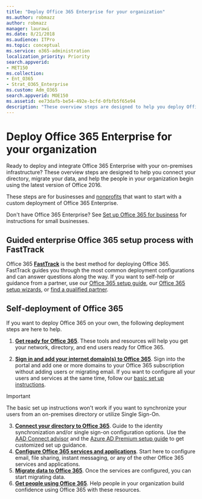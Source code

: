 ```yaml
---
title: "Deploy Office 365 Enterprise for your organization"
ms.author: robmazz
author: robmazz
manager: laurawi
ms.date: 8/21/2018
ms.audience: ITPro
ms.topic: conceptual
ms.service: o365-administration
localization_priority: Priority
search.appverid:
- MET150
ms.collection:
- Ent_O365
- Strat_O365_Enterprise
ms.custom: Adm_O365
search.appverid: MOE150
ms.assetid: ee73dafb-be54-492e-bcfd-0fbfb5f65e94
description: "These overview steps are designed to help you deploy Office 365, connect your Active Directory, migrate your data, and help the people in your organization begin using the latest version of Office 2016."
---
```


# Deploy Office 365 Enterprise for your organization
Ready to deploy and integrate Office 365 Enterprise with your on-premises infrastructure? These overview steps are designed to help you connect your directory, migrate your data, and help the people in your organization begin using the latest version of Office 2016.
  
These steps are for businesses and [nonprofits](https://go.microsoft.com/fwlink/?LinkId=627221) that want to start with a custom deployment of Office 365 Enterprise. 
  
Don't have Office 365 Enterprise? See [Set up Office 365 for business](https://support.office.com/article/6a3a29a0-e616-4713-99d1-15eda62d04fa) for instructions for small businesses. 
  
## Guided enterprise Office 365 setup process with FastTrack
Office 365 **[FastTrack](https://docs.microsoft.com/fasttrack)** is the best method for deploying Office 365. FastTrack guides you through the most common deployment configurations and can answer questions along the way. If you want to self-help or guidance from a partner, use our [Office 365 setup guide](https://support.office.com/article/Set-up-Office-365-for-business-6a3a29a0-e616-4713-99d1-15eda62d04fa), our [Office 365 setup wizards](https://aka.ms/o365fasttrack), or [find a qualified partner](https://partnercenter.microsoft.com/en-us/pcv/search).

## Self-deployment of Office 365
If you want to deploy Office 365 on your own, the following deployment steps are here to help.

1. **[Get ready for Office 365](get-your-organization-ready-for-office-365.md)**. These tools and resources will help you get your network, directory, and end users ready for Office 365.

2. **[Sign in and add your internet domain(s) to Office 365](https://portal.office.com/Domains/AddDomainWizard.aspx?Scenario=AdvancedSetup)**. Sign into the portal and add one or more domains to your Office 365 subscription without adding users or migrating email. If you want to configure all your users and services at the same time, follow our [basic set up instructions](https://support.office.com/article/Set-up-Office-365-for-business-6a3a29a0-e616-4713-99d1-15eda62d04fa).

>[!IMPORTANT] 
>The basic set up instructions won't work if you want to synchronize your users from an on-premises directory or utilize Single Sign-On.

3. **[Connect your directory to Office 365](https://support.office.com/article/Understanding-Office-365-Identity-and-Azure-Active-Directory-06a189e7-5ec6-4af2-94bf-a22ea225a7a9)**. Guide to the identity synchronization and/or single sign-on configuration options. Use the [AAD Connect advisor](https://aka.ms/aadconnectpwsync) and the [Azure AD Premium setup guide](https://aka.ms/aadpguidance) to get customized set up guidance.
4. **[Configure Office 365 services and applications](configure-services-and-applications.md)**. Start here to configure email, file sharing, instant messaging, or any of the other Office 365 services and applications.
5. **[Migrate data to Office 365](migrate-data-to-office-365.md)**. Once the services are configured, you can start migrating data.
6. **[Get people using Office 365](https://support.office.com/article/Get-started-with-Office-365-for-business-d6466f0d-5d13-464a-adcb-00906ae87029)**. Help people in your organization build confidence using Office 365 with these resources.